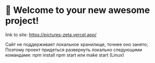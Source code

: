 # 🚀 Welcome to your new awesome project!
link to site: https://pictures-zeta.vercel.app/

Сайт не поддерживает локальное хранилище, точнее оно занято;
Поэтому проект придеться развернуть локально следующими командами:
npm install
npm start или make start (Linux)
